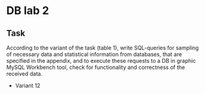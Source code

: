 # DB lab 2
## Task
According to the variant of the task (table 1), write SQL-queries for sampling of necessary data and statistical information from databases, that are specified in the appendix, and to execute these requests to a DB in graphic MySQL Workbench tool, check for functionality and correctness of the received data.
 - Variant 12